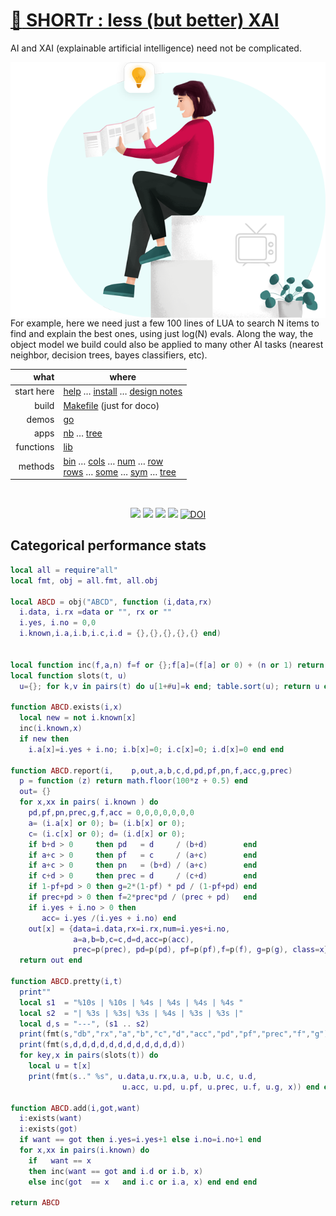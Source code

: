 # [:high_brightness: SHORTr : less (but better) XAI](all.md)

<!-- a href="all.md"><img align=right width=500 src="https://ernesto.net/wp-content/uploads/2021/01/img6-home5.png"></a --->

AI and XAI (explainable artificial intelligence) need not be complicated.


<a href="all.md"><img align=right width=600 src="xai4.png"></a>
For example, here we need just a few 100 lines of LUA to search
N items to  find and explain the best ones, using just log(N) evals. Along the way,
the object model we build could also be applied to  many other AI tasks (nearest neighbor,
decision trees, bayes classifiers, etc).



|       what | where                                                                                                                                                                                     |
|-----------:|-------------------------------------------------------------------------------------------------------------------------------------------------------------------------------------------|
| start here | [help](all.md) &hellip;  [install](/INSTALL.md) &hellip; [design notes](design.md)                                                                                                        |
|      build | [Makefile](https://github.com/timm/shortr/blob/master/etc/src/Makefile) (just for doco)                                                                                                   |
|      demos | [go](go.md)                                                                                                                                                                               |
|       apps | [nb](nb.md) &hellip; [tree](tree.md)                                                                                                                                                      |
|  functions | [lib](lib.md)                                                                                                                                                                             |
|    methods | [bin](bin.md) &hellip; [cols](cols.md) &hellip; [num](num.md) &hellip; [row](row.md)<br> [rows](rows.md) &hellip; [some](some.md) &hellip; [sym](sym.md) &hellip; [tree](tree.md) |

<br clear=all>
<p align=center>
<a href=".."><img src="https://img.shields.io/badge/Lua-%232C2D72.svg?logo=lua&logoColor=white"></a>
<a href=".."><img src="https://img.shields.io/badge/checked--by-syntastic-yellow?logo=Checkmarx&logoColor=white"></a>
<a href="https://github.com/timm/shortr/actions/workflows/tests.yml"><img src="https://github.com/timm/shortr/actions/workflows/tests.yml/badge.svg"></a>
<a href="https://opensource.org/licenses/BSD-2-Clause"><img  src="https://img.shields.io/badge/License-BSD%202--Clause-orange.svg?logo=opensourceinitiative&logoColor=white"></a>
<a href="https://zenodo.org/badge/latestdoi/206205826"> <img  src="https://zenodo.org/badge/206205826.svg" alt="DOI"></a> 
</p>

## Categorical performance stats



```lua
local all = require"all"
local fmt, obj = all.fmt, all.obj

local ABCD = obj("ABCD", function (i,data,rx)
  i.data, i.rx =data or "", rx or ""
  i.yes, i.no = 0,0
  i.known,i.a,i.b,i.c,i.d = {},{},{},{},{} end)


local function inc(f,a,n) f=f or {};f[a]=(f[a] or 0) + (n or 1) return f end
local function slots(t, u)
  u={}; for k,v in pairs(t) do u[1+#u]=k end; table.sort(u); return u end

function ABCD.exists(i,x)
  local new = not i.known[x]
  inc(i.known,x)
  if new then
    i.a[x]=i.yes + i.no; i.b[x]=0; i.c[x]=0; i.d[x]=0 end end

function ABCD.report(i,    p,out,a,b,c,d,pd,pf,pn,f,acc,g,prec)
  p = function (z) return math.floor(100*z + 0.5) end
  out= {}
  for x,xx in pairs( i.known ) do
    pd,pf,pn,prec,g,f,acc = 0,0,0,0,0,0,0
    a= (i.a[x] or 0); b= (i.b[x] or 0); 
    c= (i.c[x] or 0); d= (i.d[x] or 0);
    if b+d > 0     then pd   = d     / (b+d)        end
    if a+c > 0     then pf   = c     / (a+c)        end
    if a+c > 0     then pn   = (b+d) / (a+c)        end
    if c+d > 0     then prec = d     / (c+d)        end
    if 1-pf+pd > 0 then g=2*(1-pf) * pd / (1-pf+pd) end 
    if prec+pd > 0 then f=2*prec*pd / (prec + pd)   end
    if i.yes + i.no > 0 then 
       acc= i.yes /(i.yes + i.no) end
    out[x] = {data=i.data,rx=i.rx,num=i.yes+i.no,
              a=a,b=b,c=c,d=d,acc=p(acc),
              prec=p(prec), pd=p(pd), pf=p(pf),f=p(f), g=p(g), class=x} end
  return out end

function ABCD.pretty(i,t)
  print""
  local s1  = "%10s | %10s | %4s | %4s | %4s | %4s "
  local s2  = "| %3s | %3s| %3s | %4s | %3s | %3s |"
  local d,s = "---", (s1 .. s2)
  print(fmt(s,"db","rx","a","b","c","d","acc","pd","pf","prec","f","g"))
  print(fmt(s,d,d,d,d,d,d,d,d,d,d,d,d))
  for key,x in pairs(slots(t)) do
    local u = t[x]
    print(fmt(s.." %s", u.data,u.rx,u.a, u.b, u.c, u.d,
                         u.acc, u.pd, u.pf, u.prec, u.f, u.g, x)) end end

function ABCD.add(i,got,want)
  i:exists(want) 
  i:exists(got)  
  if want == got then i.yes=i.yes+1 else i.no=i.no+1 end
  for x,xx in pairs(i.known) do 
    if   want == x
    then inc(want == got and i.d or i.b, x)
    else inc(got  == x   and i.c or i.a, x) end end end 

return ABCD
```


